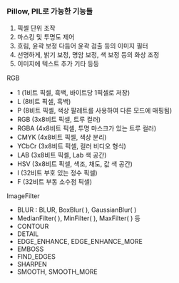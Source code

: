 ### Pillow, PIL로 가능한 기능들

<ol>
    <li> 픽셀 단위 조작
    <li> 마스킹 및 투명도 제어
    <li> 흐림, 윤곽 보정 다듬어 윤곽 검출 등의 이미지 필터
    <li> 선명하게, 밝기 보정, 명암 보정, 색 보정 등의 화상 조정
    <li> 이미지에 텍스트 추가 기타 등등
</ol>

<p>
    RGB
    <ul>
    <li>1 (1비트 픽셀, 흑백, 바이트당 1픽셀로 저장)
    <li>L (8비트 픽셀, 흑백)
    <li>P (8비트 픽셀, 색상 팔레트를 사용하여 다른 모드에 매핑됨)
    <li>RGB (3x8비트 픽셀, 트루 컬러)
    <li>RGBA (4x8비트 픽셀, 투명 마스크가 있는 트루 컬러)
    <li>CMYK (4x8비트 픽셀, 색상 분리)
    <li>YCbCr (3x8비트 픽셀, 컬러 비디오 형식)
    <li>LAB (3x8비트 픽셀, Lab 색 공간)
    <li>HSV (3x8비트 픽셀, 색조, 채도, 값 색 공간)
    <li>I (32비트 부호 있는 정수 픽셀)
    <li>F (32비트 부동 소수점 픽셀)
    </ul>
</p>

<p>
    ImageFilter
    <ul>
        <li> BLUR : BLUR, BoxBlur( ), GaussianBlur( )
        <li> MedianFilter( ), MinFilter( ), MaxFilter( ) 등
        <li> CONTOUR
        <li> DETAIL
        <li> EDGE_ENHANCE, EDGE_ENHANCE_MORE
        <li> EMBOSS
        <li> FIND_EDGES
        <li> SHARPEN
        <li> SMOOTH, SMOOTH_MORE
    </ul>
</p>